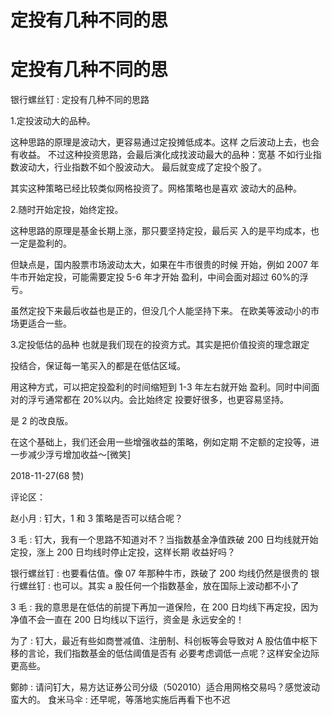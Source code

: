 # 定投有几种不同的思

# 定投有几种不同的思

银行螺丝钉 : 定投有几种不同的思路

1.定投波动大的品种。

这种思路的原理是波动大，更容易通过定投摊低成本。这样 之后波动上去，也会有收益。 不过这种投资思路，会最后演化成找波动最大的品种：宽基 不如行业指数波动大，行业指数不如个股波动大。 最后就变成了定投个股了。

其实这种策略已经比较类似网格投资了。网格策略也是喜欢 波动大的品种。

2.随时开始定投，始终定投。

这种思路的原理是基金长期上涨，那只要坚持定投，最后买 入的是平均成本，也一定是盈利的。

但缺点是，国内股票市场波动太大，如果在牛市很贵的时候 开始，例如 2007 年牛市开始定投，可能需要定投 5-6 年才开始 盈利，中间会面对超过 60%的浮亏。

虽然定投下来最后收益也是正的，但没几个人能坚持下来。 在欧美等波动小的市场更适合一些。

3.定投低估的品种 也就是我们现在的投资方式。其实是把价值投资的理念跟定

投结合，保证每一笔买入的都是在低估区域。

用这种方式，可以把定投盈利的时间缩短到 1-3 年左右就开始 盈利。同时中间面对的浮亏通常都在 20%以内。会比始终定 投要好很多，也更容易坚持。

是 2 的改良版。

在这个基础上，我们还会用一些增强收益的策略，例如定期 不定额的定投等，进一步减少浮亏增加收益～[微笑]

2018-11-27(68 赞)

评论区：

赵小月 : 钉大，1 和 3 策略是否可以结合呢？

3 毛 : 钉大，我有一个思路不知道对不？当指数基金净值跌破 200 日均线就开始定投，涨上 200 日均线时停止定投，这样长期 收益好吗？

银行螺丝钉 : 也要看估值。像 07 年那种牛市，跌破了 200 均线仍然是很贵的 银行螺丝钉 : 也可以。其实 a 股任何一个指数基金，放在国际上波动都不小了

3 毛 : 我的意思是在低估的前提下再加一道保险，在 200 日均线下再定投，因为净值不会一直在 200 日均线以下运行，资金是 永远安全的！

为了 : 钉大，最近有些如商誉减值、注册制、科创板等会导致对 A 股估值中枢下移的言论，我们指数基金的低估阈值是否有 必要考虑调低一点呢？这样安全边际更高些。

鄭帥 : 请问钉大，易方达证券公司分级（502010）适合用网格交易吗？感觉波动蛮大的。 食米马伞 : 还早呢，等落地实施后再看下也不迟